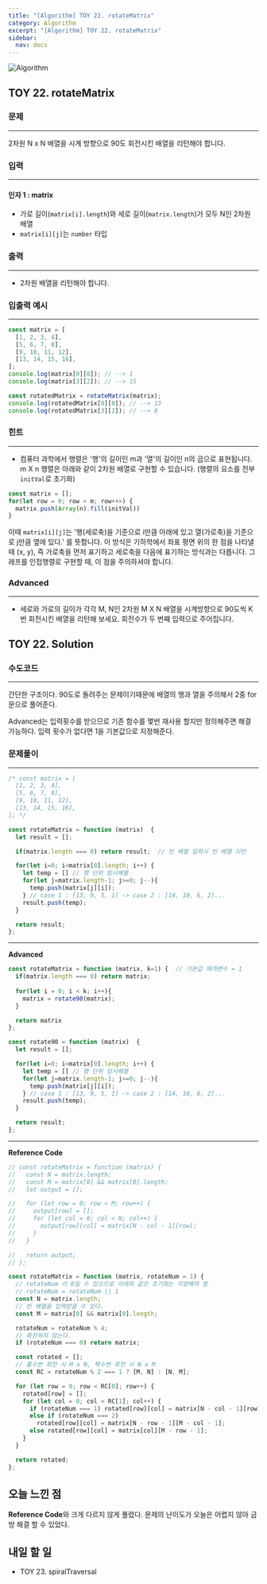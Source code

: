 ```yaml
---
title: "[Algorithm] TOY 22. rotateMatrix"
category: Algorithm
excerpt: "[Algorithm] TOY 22. rotateMatrix"
sidebar:
  nav: docs
---
```


![Algorithm](https://user-images.githubusercontent.com/83164003/131701318-f0ff36c4-1fcc-4f21-b978-18a9d8ec3386.jpg)
## TOY 22. rotateMatrix
### 문제
---
2차원 N x N 배열을 시계 방향으로 90도 회전시킨 배열을 리턴해야 합니다.
### 입력
---
#### 인자 1 : matrix
- 가로 길이(`matrix[i].length`)와 세로 길이(`matrix.length`)가 모두 N인 2차원 배열
- `matrix[i][j]`는 `number` 타입

### 출력
---
- 2차원 배열을 리턴해야 합니다.

### 입출력 예시
---
```javascript
const matrix = [
  [1, 2, 3, 4],
  [5, 6, 7, 8],
  [9, 10, 11, 12],
  [13, 14, 15, 16],
];
console.log(matrix[0][0]); // --> 1
console.log(matrix[3][2]); // --> 15

const rotatedMatrix = rotateMatrix(matrix);
console.log(rotatedMatrix[0][0]); // --> 13
console.log(rotatedMatrix[3][2]); // --> 8
```

### 힌트
---
- 컴퓨터 과학에서 행렬은 '행'의 길이인 m과 '열'의 길이인 n의 곱으로 표현됩니다. m X n 행렬은 아래와 같이 2차원 배열로 구현할 수 있습니다. (행렬의 요소를 전부 `initVal`로 초기화)

```javascript
const matrix = [];
for(let row = 0; row < m; row++>) {
  matrix.push(Array(n).fill(initVal))
}
```

이때 `matrix[i][j]`는 '행(세로축)을 기준으로 i만큼 아래에 있고 열(가로축)을 기준으로 j만큼 옆에 있다.' 를 뜻합니다. 이 방식은 기하학에서 좌표 평면 위의 한 점을 나타낼 때 (x, y), 즉 가로축을 먼저 표기하고 세로축을 다음에 표기하는 방식과는 다릅니다. 그래프를 인접행렬로 구현할 때, 이 점을 주의하셔야 합니다.

### Advanced
---

- 세로와 가로의 길이가 각각 M, N인 2차원 M X N 배열을 시계방향으로 90도씩 K번 회전시킨 배열을 리턴해 보세요. 회전수가 두 번째 입력으로 주어집니다.


## TOY 22. Solution
### 수도코드
---
간단한 구조이다. 90도로 돌려주는 문제이기때문에 배열의 행과 열을 주의해서 2중 for문으로 풀어준다. 

Advanced는 입력횟수를 받으므로 기존 함수를 몇번 재사용 할지만 정의해주면 해결 가능하다. 입력 횟수가 없다면 1을 기본값으로 지정해준다.
### 문제풀이
---
```javascript
/* const matrix = [
  [1, 2, 3, 4],
  [5, 6, 7, 8],
  [9, 10, 11, 12],
  [13, 14, 15, 16],
]; */

const rotateMatrix = function (matrix)  {
  let result = [];

  if(matrix.length === 0) return result;  // 빈 배열 입력시 빈 배열 리턴

  for(let i=0; i<matrix[0].length; i++) {
    let temp = [] // 행 단위 임시배열
    for(let j=matrix.length-1; j>=0; j--){
      temp.push(matrix[j][i]);
    } // case 1 : [13, 9, 5, 1] -> case 2 : [14, 10, 6, 2]...
    result.push(temp);
  }

  return result;
};
```
---

**Advanced**

```javascript
const rotateMatrix = function (matrix, k=1) {  // 기본값 매개변수 = 1
  if(matrix.length === 0) return matrix;
  
  for(let i = 0; i < k; i++){ 
    matrix = rotate90(matrix);
  }

  return matrix
};

const rotate90 = function (matrix)  {
  let result = [];

  for(let i=0; i<matrix[0].length; i++) {
    let temp = [] // 행 단위 임시배열
    for(let j=matrix.length-1; j>=0; j--){
      temp.push(matrix[j][i]);
    } // case 1 : [13, 9, 5, 1] -> case 2 : [14, 10, 6, 2]...
    result.push(temp);
  }

  return result;
};
```

--- 

**Reference Code**
```javascript
// const rotateMatrix = function (matrix) {
//   const N = matrix.length;
//   const M = matrix[0] && matrix[0].length;
//   let output = [];

//   for (let row = 0; row < M; row++) {
//     output[row] = [];
//     for (let col = 0; col < N; col++) {
//       output[row][col] = matrix[N - col - 1][row];
//     }
//   }

//   return output;
// };

const rotateMatrix = function (matrix, rotateNum = 1) {
  // rotateNum 이 0일 수 있으므로 아래와 같은 초기화는 지양해야 함
  // rotateNum = rotateNum || 1
  const N = matrix.length;
  // 빈 배열을 입력받을 수 있다.
  const M = matrix[0] && matrix[0].length;

  rotateNum = rotateNum % 4;
  // 회전하지 않는다.
  if (rotateNum === 0) return matrix;

  const rotated = [];
  // 홀수번 회전 시 M x N, 짝수번 회전 시 N x M
  const RC = rotateNum % 2 === 1 ? [M, N] : [N, M];

  for (let row = 0; row < RC[0]; row++) {
    rotated[row] = [];
    for (let col = 0; col < RC[1]; col++) {
      if (rotateNum === 1) rotated[row][col] = matrix[N - col - 1][row];
      else if (rotateNum === 2)
        rotated[row][col] = matrix[N - row - 1][M - col - 1];
      else rotated[row][col] = matrix[col][M - row - 1];
    }
  }

  return rotated;
};
```

## 오늘 느낀 점
**Reference Code**와 크게 다르지 않게 풀렸다. 문제의 난이도가 오늘은 어렵지 않아 금방 해결 할 수 있었다. 

## 내일 할 일
- TOY 23. spiralTraversal
